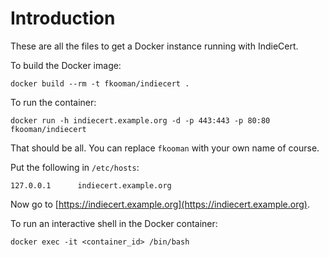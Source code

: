 # Introduction
These are all the files to get a Docker instance running with 
IndieCert.

To build the Docker image:

    docker build --rm -t fkooman/indiecert .

To run the container:

    docker run -h indiecert.example.org -d -p 443:443 -p 80:80 fkooman/indiecert

That should be all. You can replace `fkooman` with your own name of course.

Put the following in `/etc/hosts`:

    127.0.0.1      indiecert.example.org

Now go to [https://indiecert.example.org](https://indiecert.example.org).

To run an interactive shell in the Docker container:

    docker exec -it <container_id> /bin/bash
